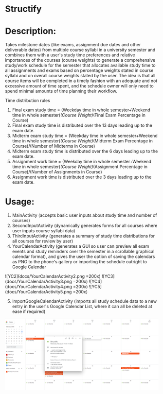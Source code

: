 # Structify

# Description: 
Takes milestone dates (like exams, assignment due dates and other deliverable dates) from multiple course syllabi in a university semester and combines them with a user's study time preferences and relative importances of the courses (course weights) to generate a comprehensive study/work schedule for the semester that allocates available study time to all assignments and exams based on percentage weights stated in course syllabi and on overall course weights stated by the user. The idea is that all course items will be completed in a timely fashion with an adequate and not excessive amount of time spent, and the schedule owner will only need to spend minimal amounts of time planning their workflow.

Time distribution rules
1) Final exam study time = (Weekday time in whole semester+Weekend time in whole semester)*(Course Weight)*(Final Exam Percentage in Course)
2) Final exam study time is distributed over the 13 days leading up to the exam date.
3) Midterm exam study time = (Weekday time in whole semester+Weekend time in whole semester)*(Course Weight)*(Midterm Exam Percentage in Course)/(Number of Midterms in Course)
4) Midterm exam study time is distributed over the 6 days leading up to the exam date.
5) Assignment work time = (Weekday time in whole semester+Weekend time in whole semester)*(Course Weight)*(Assignment Percentage in Course)/(Number of Assignments in Course)
6) Assignment work time is distributed over the 3 days leading up to the exam date.

# Usage:
1) MainActivity (accepts basic user inputs about study time and number of courses) 
2) SecondInputActivity (dynamically generates forms for all courses where user inputs course syllabi data)
3) ThirdInputActivity (generates a summary of study time distributions for all courses for review by user) 
4) YourCalendarActivity (generates a GUI so user can preview all exam events and study reminders over the semester in a scrollable graphical calendar format), and gives the user the option of saving the calendars as PNG to the phone's gallery or importing the schedule outright to Google Calendar

![YC2](docs/YourCalendarActivity2.png =200x) ![YC3](docs/YourCalendarActivity3.png =200x) ![YC4](docs/YourCalendarActivity4.png =200x) ![YC5](docs/YourCalendarActivity5.png =200x)

5) ImportGoogleCalendarActivity (imports all study schedule data to a new entry in the user's Google Calendar List, where it can all be deleted at ease if required)

<img src="https://github.com/adrianl0118/Structify/blob/master/GoogleCalendar.PNG" alt="" width="800">
